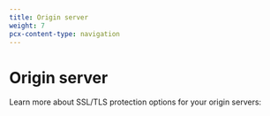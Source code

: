 ```yaml
---
title: Origin server
weight: 7
pcx-content-type: navigation
---
```


# Origin server

Learn more about SSL/TLS protection options for your origin servers:

<DirectoryListing path="/origin-configuration" />